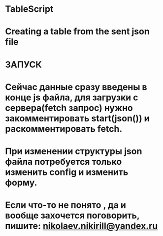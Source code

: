 # TableScript
# Creating a table from the sent json file
# ЗАПУСК
# Сейчас данные сразу введены в конце js файла, для загрузки с сервера(fetch запрос) нужно закомментировать start(json()) и раскомментировать fetch.
# При изменении структуры json файла потребуется только изменить config и изменить форму.
# Если что-то не понято , да и вообще захочется поговорить, пишите: nikolaev.nikirill@yandex.ru
